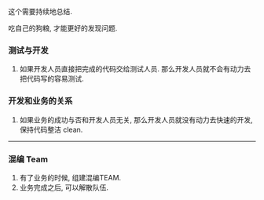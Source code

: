 这个需要持续地总结.


吃自己的狗粮, 才能更好的发现问题.

### 测试与开发
1. 如果开发人员直接把完成的代码交给测试人员. 那么开发人员就不会有动力去把代码写的容易测试.


### 开发和业务的关系
1. 如果业务的成功与否和开发人员无关, 那么开发人员就没有动力去快速的开发, 保持代码整洁 clean.


----

### 混编 Team
1. 有了业务的时候, 组建混编TEAM. 
2. 业务完成之后, 可以解散队伍.
